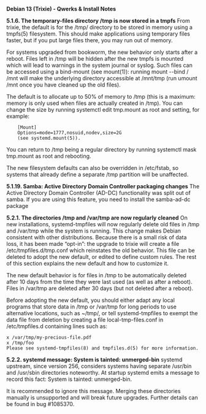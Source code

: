 **Debian 13 (Trixie) - Qwerks & Install Notes**

**5.1.6. The temporary-files directory /tmp is now stored in a tmpfs**
From trixie, the default is for the /tmp/ directory to be stored in memory using a tmpfs(5) filesystem. This should make applications using temporary files faster, but if you put large files there, you may run out of memory.

For systems upgraded from bookworm, the new behavior only starts after a reboot. Files left in /tmp will be hidden after the new tmpfs is mounted which will lead to warnings in the system journal or syslog. Such files can be accessed using a bind-mount (see mount(1)): running mount --bind / /mnt will make the underlying directory accessible at /mnt/tmp (run umount /mnt once you have cleaned up the old files).

The default is to allocate up to 50% of memory to /tmp (this is a maximum: memory is only used when files are actually created in /tmp). You can change the size by running systemctl edit tmp.mount as root and setting, for example:

        [Mount]
        Options=mode=1777,nosuid,nodev,size=2G
        (see systemd.mount(5)).

You can return to /tmp being a regular directory by running systemctl mask tmp.mount as root and rebooting.

The new filesystem defaults can also be overridden in /etc/fstab, so systems that already define a separate /tmp partition will be unaffected.

**5.1.19. Samba: Active Directory Domain Controller packaging changes**
The Active Directory Domain Controller (AD-DC) functionality was split out of samba. If you are using this feature, you need to install the samba-ad-dc package

**5.2.1. The directories /tmp and /var/tmp are now regularly cleaned**
On new installations, systemd-tmpfiles will now regularly delete old files in /tmp and /var/tmp while the system is running. This change makes Debian consistent with other distributions. Because there is a small risk of data loss, it has been made “opt-in”: the upgrade to trixie will create a file /etc/tmpfiles.d/tmp.conf which reinstates the old behavior. This file can be deleted to adopt the new default, or edited to define custom rules. The rest of this section explains the new default and how to customize it.

The new default behavior is for files in /tmp to be automatically deleted after 10 days from the time they were last used (as well as after a reboot). Files in /var/tmp are deleted after 30 days (but not deleted after a reboot).

Before adopting the new default, you should either adapt any local programs that store data in /tmp or /var/tmp for long periods to use alternative locations, such as ~/tmp/, or tell systemd-tmpfiles to exempt the data file from deletion by creating a file local-tmp-files.conf in /etc/tmpfiles.d containing lines such as:

    x /var/tmp/my-precious-file.pdf
    x /tmp/foo 
    Please see systemd-tmpfiles(8) and tmpfiles.d(5) for more information.

**5.2.2. systemd message: System is tainted: unmerged-bin**
systemd upstream, since version 256, considers systems having separate /usr/bin and /usr/sbin directories noteworthy. At startup systemd emits a message to record this fact: System is tainted: unmerged-bin.

It is recommended to ignore this message. Merging these directories manually is unsupported and will break future upgrades. Further details can be found in bug #1085370.


